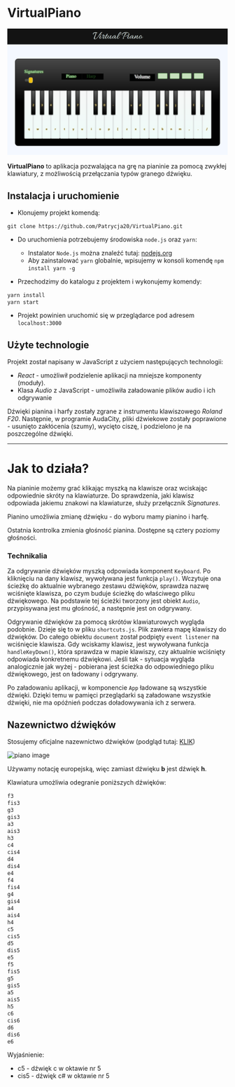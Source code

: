 # VirtualPiano

![Virtual Piano screen](screens/virtualPiano_screen1.png)

**VirtualPiano** to aplikacja pozwalająca na grę na pianinie za pomocą zwykłej klawiatury, z możliwością przełączania typów granego dźwięku. 

## Instalacja i uruchomienie

* Klonujemy projekt komendą: 

```git
git clone https://github.com/Patrycja20/VirtualPiano.git
```

* Do uruchomienia potrzebujemy środowiska `node.js` oraz `yarn`:
    * Instalator `Node.js` można znaleźć tutaj: [nodejs.org](https://nodejs.org/en/)
    * Aby zainstalować `yarn` globalnie, wpisujemy w konsoli komendę `npm install yarn -g`
    
* Przechodzimy do katalogu z projektem i wykonujemy komendy:

```
yarn install
yarn start
```

* Projekt powinien uruchomić się w przeglądarce pod adresem `localhost:3000`



## Użyte technologie
Projekt został napisany w JavaScript z użyciem następujących technologii:

* _React_ - umożliwił podzielenie aplikacji na mniejsze komponenty (moduły).
* Klasa _Audio_ z JavaScript - umożliwiła załadowanie plików audio i ich odgrywanie


Dźwięki pianina i harfy zostały zgrane z instrumentu klawiszowego _Roland F20_. Następnie, w programie AudaCity, pliki dźwiekowe zostały poprawione - usunięto zakłócenia (szumy), wycięto ciszę, i podzielono je na poszczególne dźwięki.

_______________

# Jak to działa?
Na pianinie możemy grać klikając myszką na klawisze oraz wciskając odpowiednie skróty na klawiaturze. Do sprawdzenia, jaki klawisz odpowiada jakiemu znakowi na klawiaturze, służy przełącznik _Signatures_. 

Pianino umożliwia zmianę dźwięku - do wyboru mamy pianino i harfę. 

Ostatnia kontrolka zmienia głośność pianina. Dostępne są cztery poziomy głośności. 


### Technikalia
Za odgrywanie dźwięków myszką odpowiada komponent `Keyboard`. Po kliknięciu na dany klawisz, wywoływana jest funkcja `play()`. Wczytuje ona ścieżkę do aktualnie wybranego zestawu dźwięków, sprawdza nazwę wciśnięte klawisza, po czym buduje ścieżkę do właściwego pliku dźwiękowego. Na podstawie tej ścieżki tworzony jest obiekt `Audio`, przypisywana jest mu głośność, a następnie jest on odgrywany.

Odgrywanie dźwięków za pomocą skrótów klawiaturowych wygląda podobnie. Dzieje się to w pliku `shortcuts.js`. Plik zawiera mapę klawiszy do dźwięków. Do całego obiektu `document` został podpięty `event listener` na wciśnięcie klawisza. Gdy wciskamy klawisz, jest wywoływana funkcja `handleKeyDown()`, która sprawdza w mapie klawiszy, czy aktualnie wciśnięty odpowiada konkretnemu dźwiękowi. Jeśli tak - sytuacja wygląda analogicznie jak wyżej - pobierana jest ścieżka do odpowiedniego pliku dźwiękowego, jest on ładowany i odgrywany. 

Po załadowaniu aplikacji, w komponencie `App` ładowane są wszystkie dźwięki. Dzięki temu w pamięci przeglądarki są załadowane wszystkie dźwięki, nie ma opóźnień podczas doładowywania ich z serwera.

## Nazewnictwo dźwięków
Stosujemy oficjalne nazewnictwo dźwięków (podgląd tutaj: [KLIK](https://www.thoughtco.com/thmb/Tji7ttC5XrbulictSXG45hiJAv4=/1550x250/filters:fill(auto,1)/Scientific-Pitch-Notation_large-56a72cde3df78cf7729306a2.png))

![piano image](https://www.thoughtco.com/thmb/Tji7ttC5XrbulictSXG45hiJAv4=/1550x250/filters:fill(auto,1)/Scientific-Pitch-Notation_large-56a72cde3df78cf7729306a2.png)

Używamy notację europejską, więc zamiast dźwięku **b** jest dźwięk **h**.

Klawiatura umożliwia odegranie poniższych dźwięków:

```
f3
fis3
g3
gis3
a3
ais3
h3
c4
cis4
d4
dis4
e4
f4
fis4
g4
gis4
a4
ais4
h4
c5
cis5
d5
dis5
e5
f5
fis5
g5
gis5
a5
ais5
h5
c6
cis6
d6
dis6
e6
```

Wyjaśnienie:
* c5 - dźwięk c w oktawie nr 5
* cis5 - dźwięk c# w oktawie nr 5

